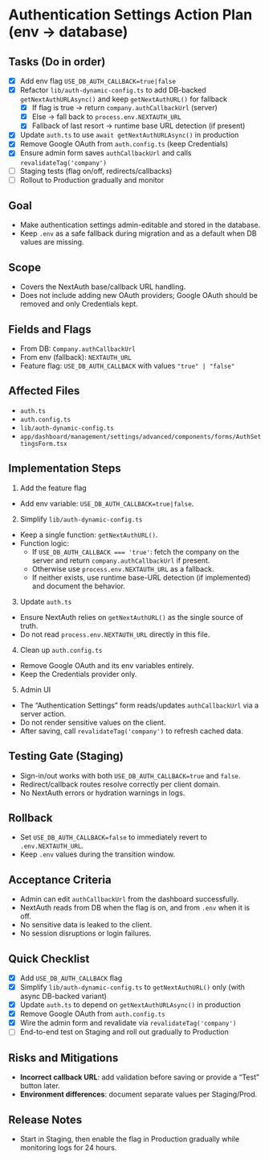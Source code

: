 # Authentication Settings Action Plan (env → database)

## Tasks (Do in order)
- [x] Add env flag `USE_DB_AUTH_CALLBACK=true|false`
- [x] Refactor `lib/auth-dynamic-config.ts` to add DB-backed `getNextAuthURLAsync()` and keep `getNextAuthURL()` for fallback
  - [x] If flag is true → return `company.authCallbackUrl` (server)
  - [x] Else → fall back to `process.env.NEXTAUTH_URL`
  - [x] Fallback of last resort → runtime base URL detection (if present)
- [x] Update `auth.ts` to use `await getNextAuthURLAsync()` in production
- [x] Remove Google OAuth from `auth.config.ts` (keep Credentials)
- [x] Ensure admin form saves `authCallbackUrl` and calls `revalidateTag('company')`
- [ ] Staging tests (flag on/off, redirects/callbacks)
- [ ] Rollout to Production gradually and monitor

## Goal
- Make authentication settings admin-editable and stored in the database.
- Keep `.env` as a safe fallback during migration and as a default when DB values are missing.

## Scope
- Covers the NextAuth base/callback URL handling.
- Does not include adding new OAuth providers; Google OAuth should be removed and only Credentials kept.

## Fields and Flags
- From DB: `Company.authCallbackUrl`
- From env (fallback): `NEXTAUTH_URL`
- Feature flag: `USE_DB_AUTH_CALLBACK` with values `"true" | "false"`

## Affected Files
- `auth.ts`
- `auth.config.ts`
- `lib/auth-dynamic-config.ts`
- `app/dashboard/management/settings/advanced/components/forms/AuthSettingsForm.tsx`

## Implementation Steps
1) Add the feature flag
- Add env variable: `USE_DB_AUTH_CALLBACK=true|false`.

2) Simplify `lib/auth-dynamic-config.ts`
- Keep a single function: `getNextAuthURL()`.
- Function logic:
  - If `USE_DB_AUTH_CALLBACK === 'true'`: fetch the company on the server and return `company.authCallbackUrl` if present.
  - Otherwise use `process.env.NEXTAUTH_URL` as a fallback.
  - If neither exists, use runtime base-URL detection (if implemented) and document the behavior.

3) Update `auth.ts`
- Ensure NextAuth relies on `getNextAuthURL()` as the single source of truth.
- Do not read `process.env.NEXTAUTH_URL` directly in this file.

4) Clean up `auth.config.ts`
- Remove Google OAuth and its env variables entirely.
- Keep the Credentials provider only.

5) Admin UI
- The “Authentication Settings” form reads/updates `authCallbackUrl` via a server action.
- Do not render sensitive values on the client.
- After saving, call `revalidateTag('company')` to refresh cached data.

## Testing Gate (Staging)
- Sign-in/out works with both `USE_DB_AUTH_CALLBACK=true` and `false`.
- Redirect/callback routes resolve correctly per client domain.
- No NextAuth errors or hydration warnings in logs.

## Rollback
- Set `USE_DB_AUTH_CALLBACK=false` to immediately revert to `.env.NEXTAUTH_URL`.
- Keep `.env` values during the transition window.

## Acceptance Criteria
- Admin can edit `authCallbackUrl` from the dashboard successfully.
- NextAuth reads from DB when the flag is on, and from `.env` when it is off.
- No sensitive data is leaked to the client.
- No session disruptions or login failures.

## Quick Checklist
- [x] Add `USE_DB_AUTH_CALLBACK` flag
- [x] Simplify `lib/auth-dynamic-config.ts` to `getNextAuthURL()` only (with async DB-backed variant)
- [x] Update `auth.ts` to depend on `getNextAuthURLAsync()` in production
- [x] Remove Google OAuth from `auth.config.ts`
- [x] Wire the admin form and revalidate via `revalidateTag('company')`
- [ ] End-to-end test on Staging and roll out gradually to Production

## Risks and Mitigations
- **Incorrect callback URL**: add validation before saving or provide a “Test” button later.
- **Environment differences**: document separate values per Staging/Prod.

## Release Notes
- Start in Staging, then enable the flag in Production gradually while monitoring logs for 24 hours.
